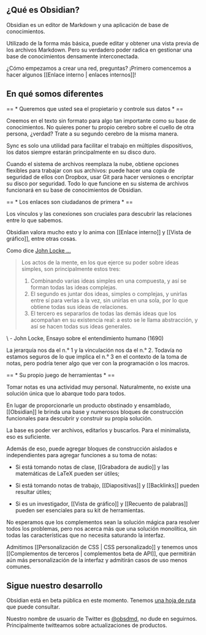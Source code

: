 ## ¿Qué es Obsidian?

Obsidian es un editor de Markdown y una aplicación de base de conocimientos.

Utilizado de la forma más básica, puede editar y obtener una vista previa de los archivos Markdown. Pero su verdadero poder radica en gestionar una base de conocimientos densamente interconectada.

¿Cómo empezamos a crear una red, preguntas? ¡Primero comencemos a hacer algunos [[Enlace interno | enlaces internos]]!

## En qué somos diferentes

== * Queremos que usted sea el propietario y controle sus datos * ==

Creemos en el texto sin formato para algo tan importante como su base de conocimientos. No quieres poner tu propio cerebro sobre el cuello de otra persona, ¿verdad? Trate a su segundo cerebro de la misma manera.

Sync es solo una utilidad para facilitar el trabajo en múltiples dispositivos, los datos siempre estarán principalmente en su disco duro.

Cuando el sistema de archivos reemplaza la nube, obtiene opciones flexibles para trabajar con sus archivos: puede hacer una copia de seguridad de ellos con Dropbox, usar Git para hacer versiones o encriptar su disco por seguridad. Todo lo que funcione en su sistema de archivos funcionará en su base de conocimientos de Obsidian.

== * Los enlaces son ciudadanos de primera * ==

Los vínculos y las conexiones son cruciales para descubrir las relaciones entre lo que sabemos.

Obsidian valora mucho esto y lo anima con [[Enlace interno]] y [[Vista de gráfico]], entre otras cosas.

Como dice [John Locke ...](https://es.wikipedia.org/wiki/John_Locke)

> Los actos de la mente, en los que ejerce su poder sobre ideas simples, son principalmente estos tres:
> 1. Combinando varias ideas simples en una compuesta, y así se forman todas las ideas complejas.
> 2. El segundo es juntar dos ideas, simples o complejas, y unirlas entre sí para verlas a la vez, sin unirlas en una sola, por lo que obtiene todas sus ideas de relaciones.
> 3. El tercero es separarlos de todas las demás ideas que los acompañan en su existencia real: a esto se le llama abstracción, y así se hacen todas sus ideas generales.

 \ - John Locke, Ensayo sobre el entendimiento humano (1690)
 
La jerarquía nos da el n.° 1 y la vinculación nos da el n.° 2. Todavía no estamos seguros de lo que implica el n.° 3 en el contexto de la toma de notas, pero podría tener algo que ver con la programación o los macros.

== * Su propio juego de herramientas * ==

Tomar notas es una actividad muy personal. Naturalmente, no existe una solución única que lo abarque todo para todos.

En lugar de proporcionarle un producto obstinado y ensamblado, [[Obsidian]] le brinda una base y numerosos bloques de construcción funcionales para descubrir y construir su propia solución.

La base es poder ver archivos, editarlos y buscarlos. Para el minimalista, eso es suficiente.

Además de eso, puede agregar bloques de construcción aislados e independientes para agregar funciones a su toma de notas:

- Si está tomando notas de clase, [[Grabadora de audio]] y las matemáticas de LaTeX pueden ser útiles;

- Si está tomando notas de trabajo, [[Diapositivas]] y [[Backlinks]] pueden resultar útiles;

- Si es un investigador, [[Vista de gráfico]] y [[Recuento de palabras]] pueden ser esenciales para su kit de herramientas.

No esperamos que los complementos sean la solución mágica para resolver todos los problemas, pero nos acerca más que una solución monolítica, sin todas las características que no necesita saturando la interfaz.

Admitimos [[Personalización de CSS | CSS personalizado]] y tenemos unos [[Complementos de terceros | complementos beta de API]], que permitirán aún más personalización de la interfaz y admitirán casos de uso menos comunes.

## Sigue nuestro desarrollo

Obsidian está en beta pública en este momento. Tenemos [una hoja de ruta](https://obsidian.md/roadmap) que puede consultar.

Nuestro nombre de usuario de Twitter es [@obsdmd](https://twitter.com/obsdmd), no dude en seguirnos. Principalmente twitteamos sobre actualizaciones de productos.
